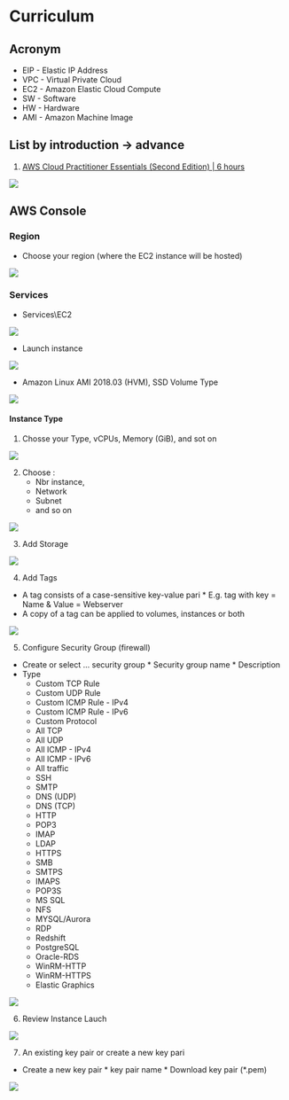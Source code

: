 # Curriculum

## Acronym
* EIP - Elastic IP Address
* VPC - Virtual Private Cloud
* EC2 - Amazon Elastic Cloud Compute
* SW - Software
* HW - Hardware
* AMI - Amazon Machine Image

## List by introduction -> advance
1) [AWS Cloud Practitioner Essentials (Second Edition) | 6 hours](https://www.aws.training/Details/Curriculum?id=27076)

[<img src="https://i.imgur.com/vDz7SK5.png">](https://i.imgur.com/vDz7SK5.png)

## AWS Console
### Region
* Choose your region (where the EC2 instance will be hosted)

[<img src="https://i.imgur.com/zG4qXmQ.png">](https://i.imgur.com/zG4qXmQ.png)

### Services
* Services\EC2

[<img src="https://i.imgur.com/JWyMHoT.png">](https://i.imgur.com/JWyMHoT.png)
* Launch instance

[<img src="https://i.imgur.com/oQ6juLX.png">](https://i.imgur.com/oQ6juLX.png)
* Amazon Linux AMI 2018.03 (HVM), SSD Volume Type

[<img src="https://i.imgur.com/DRZShnR.png">](https://i.imgur.com/DRZShnR.png)
#### Instance Type
1) Chosse your Type, vCPUs, Memory (GiB), and sot on

[<img src="https://i.imgur.com/DpuUW3z.png">](https://i.imgur.com/DpuUW3z.png)

2) Choose : 
    * Nbr instance, 
    * Network
    * Subnet
    * and so on

[<img src="https://i.imgur.com/BoIblRp.png">](https://i.imgur.com/BoIblRp.png)

3) Add Storage

[<img src="https://i.imgur.com/g8AGUCd.png">](https://i.imgur.com/g8AGUCd.png)

4) Add Tags
* A tag consists of a case-sensitive key-value pari
      * E.g. tag with key = Name & Value = Webserver
* A copy of a tag can be applied to volumes, instances or both

[<img src="https://i.imgur.com/FNUjTTC.png">](https://i.imgur.com/FNUjTTC.png)

5) Configure Security Group (firewall)
* Create or select ... security group
      * Security group name
      * Description
* Type
   * Custom TCP Rule
   * Custom UDP Rule
   * Custom ICMP Rule - IPv4
   * Custom ICMP Rule - IPv6
   * Custom Protocol
   * All TCP
   * All UDP
   * All ICMP - IPv4
   * All ICMP - IPv6
   * All traffic
   * SSH
   * SMTP
   * DNS (UDP)
   * DNS (TCP)
   * HTTP
   * POP3
   * IMAP
   * LDAP
   * HTTPS
   * SMB
   * SMTPS
   * IMAPS
   * POP3S
   * MS SQL
   * NFS
   * MYSQL/Aurora
   * RDP
   * Redshift
   * PostgreSQL
   * Oracle-RDS
   * WinRM-HTTP
   * WinRM-HTTPS
   * Elastic Graphics
   
[<img src="https://i.imgur.com/st67M4J.png">](https://i.imgur.com/st67M4J.png)

6) Review Instance Lauch

[<img src="https://i.imgur.com/bt9Q4LK.png">](https://i.imgur.com/bt9Q4LK.png)

7) An existing key pair or create a new key pari
* Create a new key pair
      * key pair name
      * Download key pair (*.pem)
      
[<img src="https://i.imgur.com/jhmHbdV.png">](https://i.imgur.com/jhmHbdV.png)

